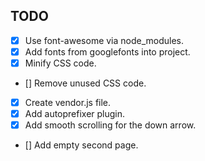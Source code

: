 ## TODO

- [x] Use font-awesome via node_modules.
- [x] Add fonts from googlefonts into project.
- [x] Minify CSS code.
- [] Remove unused CSS code.
- [x] Create vendor.js file.
- [x] Add autoprefixer plugin.
- [x] Add smooth scrolling for the down arrow.
- [] Add empty second page.
